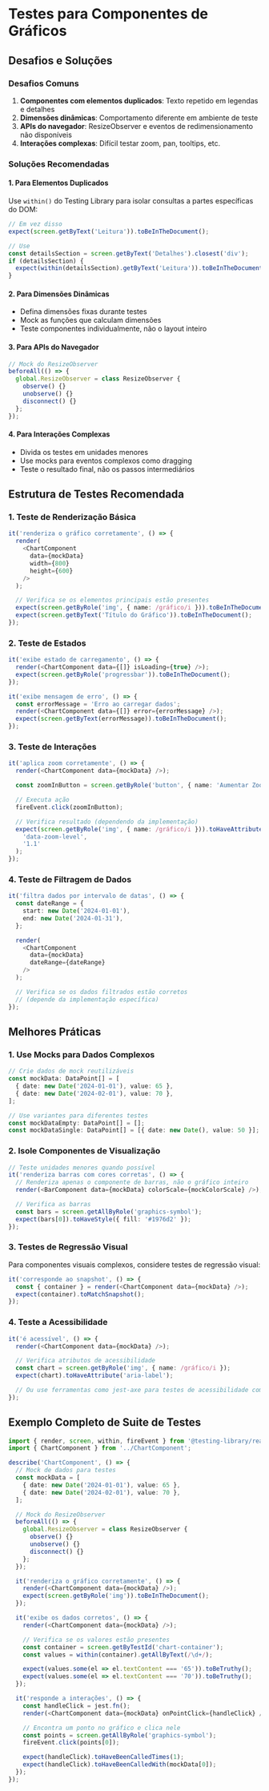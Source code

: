 # Testes para Componentes de Gráficos

## Desafios e Soluções

### Desafios Comuns

1. **Componentes com elementos duplicados**: Texto repetido em legendas e detalhes
2. **Dimensões dinâmicas**: Comportamento diferente em ambiente de teste
3. **APIs do navegador**: ResizeObserver e eventos de redimensionamento não disponíveis
4. **Interações complexas**: Difícil testar zoom, pan, tooltips, etc.

### Soluções Recomendadas

#### 1. Para Elementos Duplicados

Use `within()` do Testing Library para isolar consultas a partes específicas do DOM:

```typescript
// Em vez disso
expect(screen.getByText('Leitura')).toBeInTheDocument();

// Use
const detailsSection = screen.getByText('Detalhes').closest('div');
if (detailsSection) {
  expect(within(detailsSection).getByText('Leitura')).toBeInTheDocument();
}
```

#### 2. Para Dimensões Dinâmicas

- Defina dimensões fixas durante testes
- Mock as funções que calculam dimensões
- Teste componentes individualmente, não o layout inteiro

#### 3. Para APIs do Navegador

```typescript
// Mock do ResizeObserver
beforeAll(() => {
  global.ResizeObserver = class ResizeObserver {
    observe() {}
    unobserve() {}
    disconnect() {}
  };
});
```

#### 4. Para Interações Complexas

- Divida os testes em unidades menores
- Use mocks para eventos complexos como dragging
- Teste o resultado final, não os passos intermediários

## Estrutura de Testes Recomendada

### 1. Teste de Renderização Básica

```typescript
it('renderiza o gráfico corretamente', () => {
  render(
    <ChartComponent
      data={mockData}
      width={800}
      height={600}
    />
  );

  // Verifica se os elementos principais estão presentes
  expect(screen.getByRole('img', { name: /gráfico/i })).toBeInTheDocument();
  expect(screen.getByText('Título do Gráfico')).toBeInTheDocument();
});
```

### 2. Teste de Estados

```typescript
it('exibe estado de carregamento', () => {
  render(<ChartComponent data={[]} isLoading={true} />);
  expect(screen.getByRole('progressbar')).toBeInTheDocument();
});

it('exibe mensagem de erro', () => {
  const errorMessage = 'Erro ao carregar dados';
  render(<ChartComponent data={[]} error={errorMessage} />);
  expect(screen.getByText(errorMessage)).toBeInTheDocument();
});
```

### 3. Teste de Interações

```typescript
it('aplica zoom corretamente', () => {
  render(<ChartComponent data={mockData} />);

  const zoomInButton = screen.getByRole('button', { name: 'Aumentar Zoom' });

  // Executa ação
  fireEvent.click(zoomInButton);

  // Verifica resultado (dependendo da implementação)
  expect(screen.getByRole('img', { name: /gráfico/i })).toHaveAttribute(
    'data-zoom-level',
    '1.1'
  );
});
```

### 4. Teste de Filtragem de Dados

```typescript
it('filtra dados por intervalo de datas', () => {
  const dateRange = {
    start: new Date('2024-01-01'),
    end: new Date('2024-01-31'),
  };

  render(
    <ChartComponent
      data={mockData}
      dateRange={dateRange}
    />
  );

  // Verifica se os dados filtrados estão corretos
  // (depende da implementação específica)
});
```

## Melhores Práticas

### 1. Use Mocks para Dados Complexos

```typescript
// Crie dados de mock reutilizáveis
const mockData: DataPoint[] = [
  { date: new Date('2024-01-01'), value: 65 },
  { date: new Date('2024-02-01'), value: 70 },
];

// Use variantes para diferentes testes
const mockDataEmpty: DataPoint[] = [];
const mockDataSingle: DataPoint[] = [{ date: new Date(), value: 50 }];
```

### 2. Isole Componentes de Visualização

```typescript
// Teste unidades menores quando possível
it('renderiza barras com cores corretas', () => {
  // Renderiza apenas o componente de barras, não o gráfico inteiro
  render(<BarComponent data={mockData} colorScale={mockColorScale} />);

  // Verifica as barras
  const bars = screen.getAllByRole('graphics-symbol');
  expect(bars[0]).toHaveStyle({ fill: '#1976d2' });
});
```

### 3. Testes de Regressão Visual

Para componentes visuais complexos, considere testes de regressão visual:

```typescript
it('corresponde ao snapshot', () => {
  const { container } = render(<ChartComponent data={mockData} />);
  expect(container).toMatchSnapshot();
});
```

### 4. Teste a Acessibilidade

```typescript
it('é acessível', () => {
  render(<ChartComponent data={mockData} />);

  // Verifica atributos de acessibilidade
  const chart = screen.getByRole('img', { name: /gráfico/i });
  expect(chart).toHaveAttribute('aria-label');

  // Ou use ferramentas como jest-axe para testes de acessibilidade completos
});
```

## Exemplo Completo de Suite de Testes

```typescript
import { render, screen, within, fireEvent } from '@testing-library/react';
import { ChartComponent } from '../ChartComponent';

describe('ChartComponent', () => {
  // Mock de dados para testes
  const mockData = [
    { date: new Date('2024-01-01'), value: 65 },
    { date: new Date('2024-02-01'), value: 70 },
  ];

  // Mock do ResizeObserver
  beforeAll(() => {
    global.ResizeObserver = class ResizeObserver {
      observe() {}
      unobserve() {}
      disconnect() {}
    };
  });

  it('renderiza o gráfico corretamente', () => {
    render(<ChartComponent data={mockData} />);
    expect(screen.getByRole('img')).toBeInTheDocument();
  });

  it('exibe os dados corretos', () => {
    render(<ChartComponent data={mockData} />);

    // Verifica se os valores estão presentes
    const container = screen.getByTestId('chart-container');
    const values = within(container).getAllByText(/\d+/);

    expect(values.some(el => el.textContent === '65')).toBeTruthy();
    expect(values.some(el => el.textContent === '70')).toBeTruthy();
  });

  it('responde a interações', () => {
    const handleClick = jest.fn();
    render(<ChartComponent data={mockData} onPointClick={handleClick} />);

    // Encontra um ponto no gráfico e clica nele
    const points = screen.getAllByRole('graphics-symbol');
    fireEvent.click(points[0]);

    expect(handleClick).toHaveBeenCalledTimes(1);
    expect(handleClick).toHaveBeenCalledWith(mockData[0]);
  });
});
```
